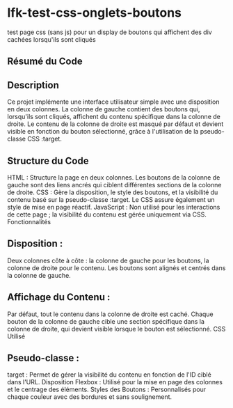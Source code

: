# lfk-test-css-onglets-boutons
test page css (sans js) pour un display de boutons qui affichent des div cachées lorsqu'ils sont cliqués

Résumé du Code
-----------------

Description
-----------------
Ce projet implémente une interface utilisateur simple avec une disposition en deux colonnes. La colonne de gauche contient des boutons qui, lorsqu'ils sont cliqués, affichent du contenu spécifique dans la colonne de droite. Le contenu de la colonne de droite est masqué par défaut et devient visible en fonction du bouton sélectionné, grâce à l'utilisation de la pseudo-classe CSS :target.

Structure du Code
-----------------
HTML : Structure la page en deux colonnes. Les boutons de la colonne de gauche sont des liens ancrés qui ciblent différentes sections de la colonne de droite.
CSS : Gère la disposition, le style des boutons, et la visibilité du contenu basé sur la pseudo-classe :target. Le CSS assure également un style de mise en page réactif.
JavaScript : Non utilisé pour les interactions de cette page ; la visibilité du contenu est gérée uniquement via CSS.
Fonctionnalités

Disposition :
-----------------
Deux colonnes côte à côte : la colonne de gauche pour les boutons, la colonne de droite pour le contenu.
Les boutons sont alignés et centrés dans la colonne de gauche.

Affichage du Contenu :
-----------------
Par défaut, tout le contenu dans la colonne de droite est caché.
Chaque bouton de la colonne de gauche cible une section spécifique dans la colonne de droite, qui devient visible lorsque le bouton est sélectionné.
CSS Utilisé

Pseudo-classe :
-----------------
target : Permet de gérer la visibilité du contenu en fonction de l'ID ciblé dans l'URL.
Disposition Flexbox : Utilisé pour la mise en page des colonnes et le centrage des éléments.
Styles des Boutons : Personnalisés pour chaque couleur avec des bordures et sans soulignement.



